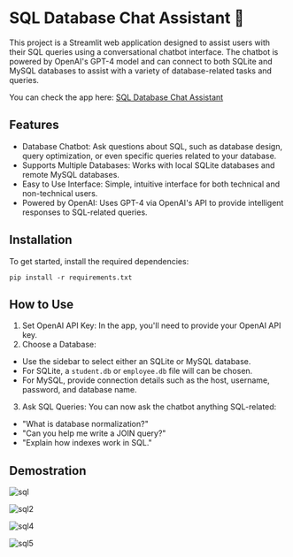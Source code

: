 # SQL Database Chat Assistant 💬
This project is a Streamlit web application designed to assist users with their SQL queries using a conversational chatbot interface. The chatbot is powered by OpenAI's GPT-4 model and can connect to both SQLite and MySQL databases to assist with a variety of database-related tasks and queries.

You can check the app here: [SQL Database Chat Assistant](https://sql-database-chat-assistant-6thdvjxf9dypct3rdxltcy.streamlit.app/)

## Features
- Database Chatbot: Ask questions about SQL, such as database design, query optimization, or even specific queries related to your database.
- Supports Multiple Databases: Works with local SQLite databases and remote MySQL databases.
- Easy to Use Interface: Simple, intuitive interface for both technical and non-technical users.
- Powered by OpenAI: Uses GPT-4 via OpenAI's API to provide intelligent responses to SQL-related queries.
## Installation
To get started, install the required dependencies:
```
pip install -r requirements.txt
```

## How to Use
1. Set OpenAI API Key: In the app, you'll need to provide your OpenAI API key.
2. Choose a Database:
  - Use the sidebar to select either an SQLite or MySQL database.
  - For SQLite, a `student.db` or `employee.db` file will can be chosen.
  - For MySQL, provide connection details such as the host, username, password, and database name.
3. Ask SQL Queries: You can now ask the chatbot anything SQL-related:
- "What is database normalization?"
- "Can you help me write a JOIN query?"
- "Explain how indexes work in SQL."

## Demostration 
![sql](https://github.com/user-attachments/assets/90cae24a-afae-443e-b43e-6ce058c26599)

![sql2](https://github.com/user-attachments/assets/a9f7e9d2-14fd-4fbd-93a5-95249a8cbeb7)

![sql4](https://github.com/user-attachments/assets/6cdce97a-784b-45fa-abf3-c64c5bc7b476)

![sql5](https://github.com/user-attachments/assets/19812132-1f0c-4ccf-8c78-4e1978f59cca)

